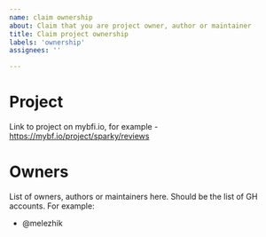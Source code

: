 ```yaml
---
name: claim ownership
about: Claim that you are project owner, author or maintainer
title: Claim project ownership
labels: 'ownership'
assignees: ''

---
```


# Project

Link to project on mybfi.io, for example - https://mybf.io/project/sparky/reviews

# Owners

List of owners, authors or maintainers here. Should be the list of GH accounts. For example:

- @melezhik
